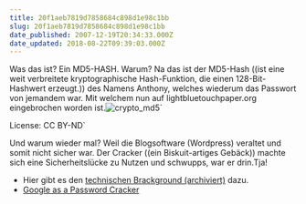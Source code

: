 ```yaml
---
title: 20f1aeb7819d7858684c898d1e98c1bb
slug: 20f1aeb7819d7858684c898d1e98c1bb
date_published: 2007-12-19T20:34:33.000Z
date_updated: 2018-08-22T09:39:03.000Z
---
```


Was das ist? Ein MD5-HASH. Warum? Na das ist der MD5-Hash ((ist eine weit verbreitete kryptographische Hash-Funktion, die einen 128-Bit-Hashwert erzeugt.)) des Namens Anthony, welches wiederum das Passwort von jemandem war. Mit welchem nun auf lightbluetouchpaper.org eingebrochen worden ist.![crypto_md5](//picdump.thafaker.de/2007/12/crypto-md5-thumb.jpg)`

License: CC BY-ND`

Und warum wieder mal? Weil die Blogsoftware (Wordpress) veraltet und somit nicht sicher war. Der Cracker ((ein Biskuit-artiges Gebäck)) machte sich eine Sicherheitslücke zu Nutzen und schwupps, war er drin.Tja!

- Hier gibt es den [technischen Brackground (archiviert)](http://web.archive.org/web/20071221035258/http://ocaoimh.ie:80/2007/12/19/20f1aeb7819d7858684c898d1e98c1bb/) dazu.
- [Google as a Password Cracker](http://www.lightbluetouchpaper.org/2007/11/16/google-as-a-password-cracker/)
